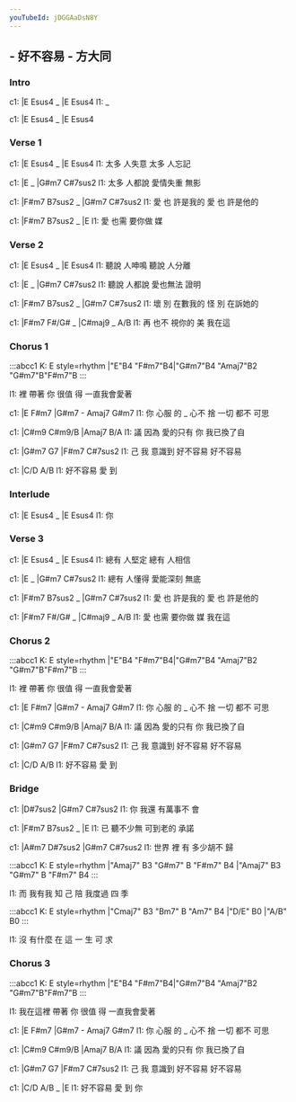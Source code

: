 ```yaml
---
youTubeId: jDGGAaDsN8Y
---
```


## - 好不容易 - 方大同

### Intro

c1: |E     Esus4 _ |E     Esus4
l1:  _

c1: |E     Esus4 _ |E     Esus4

### Verse 1

c1: |E     Esus4 _ |E     Esus4
l1:   太多 人失意    太多 人忘記

c1: |E           _ |G#m7     C#7sus2
l1:   太多 人都說   愛情失重 無影

c1: |F#m7    B7sus2  _ |G#m7    C#7sus2
l1:  愛   也 許是我的     愛 也 許是他的

c1: |F#m7     B7sus2 _ |E
l1:  愛  也需 要你做    媒

### Verse 2

c1: |E     Esus4 _ |E     Esus4
l1:   聽說 人呻鳴    聽說 人分離

c1: |E           _ |G#m7     C#7sus2
l1:   聽說 人都說   愛也無法 證明

c1: |F#m7    B7sus2  _ |G#m7    C#7sus2
l1:  壞   別 在數我的     怪 別 在訴她的

c1: |F#m7     F#/G# _  |C#maj9 _ A/B
l1:  再  也不 視你的    美       我在這

### Chorus 1

:::abcc1
K: E style=rhythm
|"E"B4 "F#m7"B4|"G#m7"B4 "Amaj7"B2 "G#m7"B"F#m7"B
:::

l1:  裡 帶著 你  很值 得 一直我會愛著

c1: |E       F#m7      |G#m7 -    Amaj7 G#m7
l1:  你 心服 的  _ 心不 捨   一切 都不  可思
   
c1: |C#m9     C#m9/B  |Amaj7   B/A
l1:  議  因為 愛的只有 你   我已換了自

c1: |G#m7   G7    |F#m7     C#7sus2
l1:  己  我 意識到 好不容易 好不容易
          
c1: |C/D      A/B
l1:  好不容易 愛 到  

### Interlude

c1: |E     Esus4 _ |E     Esus4
l1:  你

### Verse 3

c1: |E     Esus4 _ |E     Esus4
l1:   總有 人堅定    總有 人相信

c1: |E           _ |G#m7     C#7sus2
l1:   總有 人懂得   愛能深刻 無底

c1: |F#m7    B7sus2  _ |G#m7    C#7sus2
l1:  愛   也 許是我的     愛 也 許是他的

c1: |F#m7     F#/G# _  |C#maj9 _ A/B
l1:  愛  也需 要你做    媒       我在這

### Chorus 2

:::abcc1
K: E style=rhythm
|"E"B4 "F#m7"B4|"G#m7"B4 "Amaj7"B2 "G#m7"B"F#m7"B
:::

l1:  裡 帶著 你  很值 得 一直我會愛著

c1: |E       F#m7      |G#m7 -    Amaj7 G#m7
l1:  你 心服 的  _ 心不 捨   一切 都不  可思
   
c1: |C#m9     C#m9/B  |Amaj7   B/A
l1:  議  因為 愛的只有 你   我已換了自

c1: |G#m7   G7    |F#m7     C#7sus2
l1:  己  我 意識到 好不容易 好不容易
          
c1: |C/D      A/B
l1:  好不容易 愛 到

### Bridge

c1: |D#7sus2     |G#m7     C#7sus2
l1:  你      我還 有萬事不 會

c1:   |F#m7     B7sus2  _ |E
l1: 已 聽不少無 可到老的   承諾

c1:     |A#m7 D#7sus2  |G#m7     C#7sus2
l1: 世界 裡          有 多少胡不 歸

:::abcc1
K: E style=rhythm
|"Amaj7" B3 "G#m7" B "F#m7" B4 |"Amaj7" B3 "G#m7" B "F#m7" B4
:::

l1: 而 我有我 知 己    陪 我度過 四 季

:::abcc1
K: E style=rhythm
|"Cmaj7" B3 "Bm7" B "Am7" B4 |"D/E" B0 |"A/B" B0
:::

l1: 沒 有什麼 在 這  一 生 可 求

### Chorus 3

:::abcc1
K: E style=rhythm
|"E"B4 "F#m7"B4|"G#m7"B4 "Amaj7"B2 "G#m7"B"F#m7"B
:::

l1:  我在這裡 帶著 你  很值 得 一直我會愛著

c1: |E       F#m7      |G#m7 -    Amaj7 G#m7
l1:  你 心服 的  _ 心不 捨   一切 都不  可思
   
c1: |C#m9     C#m9/B  |Amaj7   B/A
l1:  議  因為 愛的只有 你   我已換了自

c1: |G#m7   G7    |F#m7     C#7sus2
l1:  己  我 意識到 好不容易 好不容易
          
c1: |C/D      A/B  _ |E
l1:  好不容易 愛 到   你